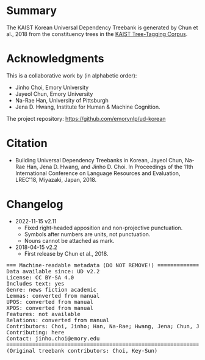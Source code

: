 # Summary

The KAIST Korean Universal Dependency Treebank is generated by Chun et al., 2018 from the constituency trees in the [KAIST Tree-Tagging Corpus](http://semanticweb.kaist.ac.kr/home/index.php/Corpus4).


# Acknowledgments

This is a collaborative work by (in alphabetic order):

* Jinho Choi, Emory University
* Jayeol Chun, Emory University
* Na-Rae Han, University of Pittsburgh
* Jena D. Hwang, Institute for Human & Machine Cognition.

The project repository: https://github.com/emorynlp/ud-korean


# Citation

* Building Universal Dependency Treebanks in Korean, Jayeol Chun, Na-Rae Han, Jena D. Hwang, and Jinho D. Choi. In Proceedings of the 11th International Conference on Language Resources and Evaluation, LREC'18, Miyazaki, Japan, 2018.


# Changelog

* 2022-11-15 v2.11
  * Fixed right-headed apposition and non-projective punctuation.
  * Symbols after numbers are units, not punctuation.
  * Nouns cannot be attached as mark.
* 2018-04-15 v2.2
  * First release by Chun et al., 2018.


<pre>
=== Machine-readable metadata (DO NOT REMOVE!) ================================
Data available since: UD v2.2
License: CC BY-SA 4.0
Includes text: yes
Genre: news fiction academic
Lemmas: converted from manual
UPOS: converted from manual
XPOS: converted from manual
Features: not available
Relations: converted from manual
Contributors: Choi, Jinho; Han, Na-Rae; Hwang, Jena; Chun, Jayeol
Contributing: here
Contact: jinho.choi@emory.edu
===============================================================================
(Original treebank contributors: Choi, Key-Sun)
</pre>
